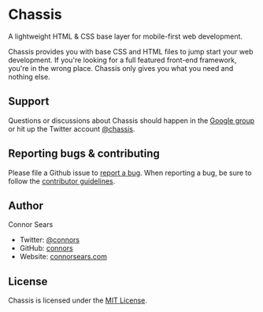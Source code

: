 # Chassis

A lightweight HTML & CSS base layer for mobile-first web development.

Chassis provides you with base CSS and HTML files to jump start your web development. If you're looking for a full featured front-end framework, you're in the wrong place. Chassis only gives you what you need and nothing else.

## Support

Questions or discussions about Chassis should happen in the [Google group](https://groups.google.com/forum/#!forum/chassis) or hit up the Twitter account [@chassis](http://www.twitter.com/chassis).



## Reporting bugs & contributing

Please file a Github issue to [report a bug](http://github.com/connors/chassis/issues). When reporting a bug, be sure to follow the [contributor guidelines](https://github.com/connors/chassis/blob/master/CONTRIBUTING.md).

## Author

Connor Sears

- Twitter: [@connors](http://twitter.com/connors)
- GitHub: [connors](http://github.com/connors)
- Website: [connorsears.com](http://connorsears.com)


## License

Chassis is licensed under the [MIT License](http://opensource.org/licenses/MIT).